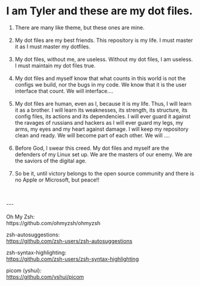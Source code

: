 <h1>I am Tyler and these are my dot files. </h1> 

<p>
  <ol>    
    <li>There are many like theme, but these ones are mine.</li>
    <br><li>My dot files are my best friends. This repository is my life. I must master it as I must master my dotfiles.</li>
    <br><li>My dot files, without me, are useless. Without my dot files, I am useless. I must maintain my dot files true. </li>
    <br><li>My dot files and myself know that what counts in this world is not the configs we build, nor the bugs in my code. We know that it is the user interface that count. We will interface….</li>
    <br><li>My dot files are human, even as I, because it is my life. Thus, I will learn it as a brother. I will learn its weaknesses, its strength, its structure, its config files, its actions and its dependencies. I will ever guard it against the ravages of russians and hackers as I will ever guard my legs, my arms, my eyes and my heart against damage. I will keep my repository clean and ready. We will become part of each other. We will ….</li>
    <br><li>Before God, I swear this creed. My dot files and myself are the defenders of my Linux set up. We are the masters of our enemy. We are the saviors of the digital age.</li>
    <br><li>So be it, until victory belongs to the open source community and there is no Apple or Microsoft, but peace!!</li>
  </ol>
  <br><br>---
  <br><br>
  Oh My Zsh:
  <br>https://github.com/ohmyzsh/ohmyzsh

  zsh-autosuggestions:
  <br>https://github.com/zsh-users/zsh-autosuggestions

  zsh-syntax-highlighting:
  <br>https://github.com/zsh-users/zsh-syntax-highlighting

  picom (yshui):
  <br>https://github.com/yshui/picom
  </p>
